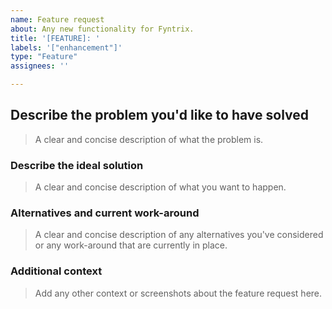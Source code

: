 ```yaml
---
name: Feature request
about: Any new functionality for Fyntrix.
title: '[FEATURE]: '
labels: '["enhancement"]'
type: "Feature"
assignees: ''

---
```


<!--
Thank you in advance for helping us to improve Fyntrix!

Please read through the template below and answer all relevant questions.
Your additional work here is greatly appreciated and will help us respond as quickly as possible.
-->

## Describe the problem you'd like to have solved

> A clear and concise description of what the problem is.

### Describe the ideal solution

> A clear and concise description of what you want to happen.

### Alternatives and current work-around

> A clear and concise description of any alternatives you've considered or any work-around that are currently in place.

### Additional context

> Add any other context or screenshots about the feature request here.